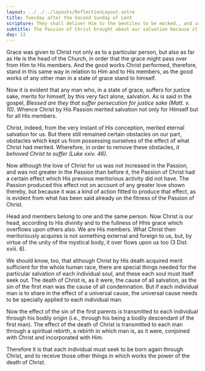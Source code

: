```yaml
---
layout: ../../../layouts/ReflectionLayout.astro
title: Tuesday after the Second Sunday of Lent
scripture: They shall deliver Him to the Gentiles to be mocked., and scourged and crucified.--Matt. xx. 19.
subtitle: The Passion of Christ brought about our salvation because it was a meritorious act
day: 13
---
```


Grace was given to Christ not only as to a particular person, but also as far as He is the head of the Church, in order that the grace might pass over from Him to His members. And the good works Christ performed, therefore, stand in this same way in relation to Him and to His members, as the good works of any other man in a state of grace stand to himself.

Now it is evident that any man who, in a state of grace, suffers for justice sake, merits for himself, by this very fact alone, salvation. As is said in the gospel, _Blessed are they that suffer persecution for justice sake (Matt. v. 10)_. Whence Christ by His Passion merited salvation not only for Himself but for all His members.

Christ, indeed, from the very instant of His conception, merited eternal salvation for us. But there still remained certain obstacles on our part, obstacles which kept us from possessing ourselves of the effect of what Christ had merited. Wherefore, in order to remove these obstacles, _it behoved Christ to suffer (Luke xxiv. 46)_.

Now although the love of Christ for us was not increased in the Passion, and was not greater in the Passion than before it, the Passion of Christ had a certain effect which His previous meritorious activity did not have. The Passion produced this effect not on account of any greater love shown thereby, but because it was a kind of action fitted to produce that effect, as is evident from what has been said already on the fitness of the Passion of Christ.

Head and members belong to one and the same person. Now Christ is our head, according to His divinity and to the fullness of Hhis grace which overflows upon others also. We are His members. What Christ then meritoriously acquires is not something external and foreign to us, but, by virtue of the unity of the mystical body, it over flows upon us too (3 Dist. xviii. 6).

We should know, too, that although Christ by His death acquired merit sufficient for the whole human race, there are special things needed for the particular salvation of each individual soul, and these each soul must itself seek out. The death of Christ is, as it were, the cause of all salvation, as the sin of the first man was the cause of all condemnation. But if each individual man is to share in the effect of a universal cause, the universal cause needs to be specially applied to each individual man.

Now the effect of the sin of the first parents is transmitted to each individual through his bodily origin (i.e., through his being a bodily descendant of the first man). The effect of the death of Christ is transmitted to each man through a spiritual rebirth, a rebirth in which man is, as it were, conjoined with Christ and incorporated with Him.

Therefore it is that each individual must seek to be born again through Christ, and to receive those other things in which works the power of the death of Christ.
